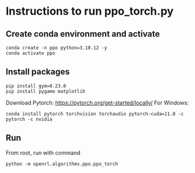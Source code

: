 # Instructions to run ppo_torch.py

## Create conda environment and activate
```
conda create -n ppo python=3.10.12 -y
conda activate ppo
```

## Install packages
```
pip install gym=0.23.0
pip install pygame matplotlib
```

Download Pytorch: https://pytorch.org/get-started/locally/
For Windows:
```
conda install pytorch torchvision torchaudio pytorch-cuda=11.8 -c pytorch -c nvidia
```

## Run
From root, run with command
```
python -m openrl.algorithms.ppo.ppo_torch
```
